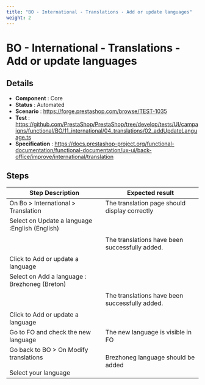```yaml
---
title: "BO - International - Translations - Add or update languages"
weight: 2
---
```


# BO - International - Translations - Add or update languages
## Details
* **Component** : Core
* **Status** : Automated
* **Scenario** : https://forge.prestashop.com/browse/TEST-1035
* **Test** : https://github.com/PrestaShop/PrestaShop/tree/develop/tests/UI/campaigns/functional/BO/11_international/04_translations/02_addUpdateLanguage.ts
* **Specification** : https://docs.prestashop-project.org/functional-documentation/functional-documentation/ux-ui/back-office/improve/international/translation

## Steps
| Step Description | Expected result |
| ----- | ----- |
| On Bo > International > Translation | The translation page should display correctly |
| Select on Update a language :English (English) <br><br> <br><br>Click to Add or update a language | The translations have been successfully added. |
| Select on Add a language : Brezhoneg (Breton) <br><br> <br><br>Click to Add or update a language | The translations have been successfully added. |
| Go to FO and check the new language | The new language is visible in FO |
| Go back to BO > On Modify translations<br><br>Select your language | Brezhoneg language should be added |
